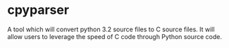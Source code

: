 cpyparser
=========

A tool which will convert python 3.2 source files to C source files. It will allow users to leverage the speed of C code through Python source code.


